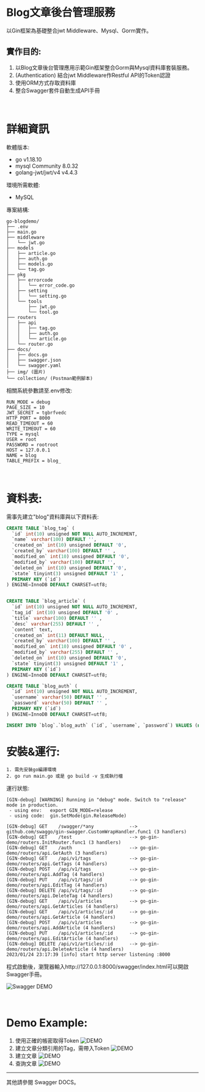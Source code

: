 
Blog文章後台管理服務
===
以Gin框架為基礎整合jwt Middleware、Mysql、Gorm實作。

實作目的:
---
1. 以Blog文章後台管理應用示範Gin框架整合Gorm與Mysql資料庫套裝服務。
2. (Authentication) 結合jwt Middleware作Restful API的Token認證 
3. 使用ORM方式存取資料庫
4. 整合Swagger套件自動生成API手冊

<br>


詳細資訊
===
軟體版本:
* go v1.18.10
* mysql Community 8.0.32
* golang-jwt/jwt/v4 v4.4.3


環境所需軟體:
* MySQL 

專案結構:
```
go-blogdemo/
├── .env
├── main.go
├── middleware
│   └── jwt.go
├── models
│   ├── article.go
│   ├── auth.go
│   ├── models.go
│   └── tag.go
├── pkg
│   ├── errorcode
│   │   └── error_code.go
│   ├── setting
│   │   └── setting.go
│   └── tools
│       ├── jwt.go
│       └── tool.go
├── routers
│   ├── api
│   │   ├── tag.go
│   │   ├── auth.go
│   │   └── article.go
│   └── router.go
├── docs/
│   ├── docs.go
│   ├── swagger.json
│   └── swagger.yaml
├── img/ (圖片)
└── collection/ (Postman範例腳本)

```


相關系統參數請至.env修改:
```
RUN_MODE = debug
PAGE_SIZE = 10
JWT_SECRET = tgbrfvedc
HTTP_PORT = 8000
READ_TIMEOUT = 60
WRITE_TIMEOUT = 60
TYPE = mysql
USER = root
PASSWORD = rootroot
HOST = 127.0.0.1
NAME = blog
TABLE_PREFIX = blog_
```

<br>

資料表:
===
需事先建立"blog"資料庫與以下資料表:
``` sql
CREATE TABLE `blog_tag` (
  `id` int(10) unsigned NOT NULL AUTO_INCREMENT,
  `name` varchar(100) DEFAULT '',
  `created_on` int(10) unsigned DEFAULT '0',
  `created_by` varchar(100) DEFAULT '' ,
  `modified_on` int(10) unsigned DEFAULT '0',
  `modified_by` varchar(100) DEFAULT '',
  `deleted_on` int(10) unsigned DEFAULT '0',
  `state` tinyint(3) unsigned DEFAULT '1' ,
  PRIMARY KEY (`id`)
) ENGINE=InnoDB DEFAULT CHARSET=utf8;


CREATE TABLE `blog_article` (
  `id` int(10) unsigned NOT NULL AUTO_INCREMENT,
  `tag_id` int(10) unsigned DEFAULT '0' ,
  `title` varchar(100) DEFAULT '' ,
  `desc` varchar(255) DEFAULT '' ,
  `content` text,
  `created_on` int(11) DEFAULT NULL,
  `created_by` varchar(100) DEFAULT '' ,
  `modified_on` int(10) unsigned DEFAULT '0' ,
  `modified_by` varchar(255) DEFAULT '' ,
  `deleted_on` int(10) unsigned DEFAULT '0',
  `state` tinyint(3) unsigned DEFAULT '1' ,
  PRIMARY KEY (`id`)
) ENGINE=InnoDB DEFAULT CHARSET=utf8;

CREATE TABLE `blog_auth` (
  `id` int(10) unsigned NOT NULL AUTO_INCREMENT,
  `username` varchar(50) DEFAULT '' ,
  `password` varchar(50) DEFAULT '' ,
  PRIMARY KEY (`id`)
) ENGINE=InnoDB DEFAULT CHARSET=utf8;

INSERT INTO `blog`.`blog_auth` (`id`, `username`, `password`) VALUES (null, 'user', '12345678');
```


安裝&運行:
===
```
1. 需先安裝go編譯環境
2. go run main.go 或是 go build -v 生成執行檔
```

運行狀態:
```
[GIN-debug] [WARNING] Running in "debug" mode. Switch to "release" mode in production.
 - using env:   export GIN_MODE=release
 - using code:  gin.SetMode(gin.ReleaseMode)

[GIN-debug] GET    /swagger/*any             --> github.com/swaggo/gin-swagger.CustomWrapHandler.func1 (3 handlers)
[GIN-debug] GET    /test                     --> go-gin-demo/routers.InitRouter.func1 (3 handlers)
[GIN-debug] GET    /auth                     --> go-gin-demo/routers/api.GetAuth (3 handlers)
[GIN-debug] GET    /api/v1/tags              --> go-gin-demo/routers/api.GetTags (4 handlers)
[GIN-debug] POST   /api/v1/tags              --> go-gin-demo/routers/api.AddTag (4 handlers)
[GIN-debug] PUT    /api/v1/tags/:id          --> go-gin-demo/routers/api.EditTag (4 handlers)
[GIN-debug] DELETE /api/v1/tags/:id          --> go-gin-demo/routers/api.DeleteTag (4 handlers)
[GIN-debug] GET    /api/v1/articles          --> go-gin-demo/routers/api.GetArticles (4 handlers)
[GIN-debug] GET    /api/v1/articles/:id      --> go-gin-demo/routers/api.GetArticle (4 handlers)
[GIN-debug] POST   /api/v1/articles          --> go-gin-demo/routers/api.AddArticle (4 handlers)
[GIN-debug] PUT    /api/v1/articles/:id      --> go-gin-demo/routers/api.EditArticle (4 handlers)
[GIN-debug] DELETE /api/v1/articles/:id      --> go-gin-demo/routers/api.DeleteArticle (4 handlers)
2023/01/24 23:17:39 [info] start http server listening :8000
```


程式啟動後，瀏覽器輸入http://127.0.0.1:8000/swagger/index.html可以開啟Swagger手冊。   

![Swagger DEMO](img/gindemo_1.jpg)

<br>


Demo Example:
===
1. 使用正確的帳密取得Token
![DEMO](img/gindemo_2.jpg)
2. 建立文章分類引用的Tag，需帶入Token
![DEMO](img/gindemo_3.jpg)
3. 建立文章
![DEMO](img/gindemo_4.jpg)
4. 查詢文章
![DEMO](img/gindemo_5.jpg)

* * *
其他請參閱 Swagger DOCS。